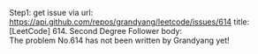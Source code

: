 Step1: get issue via url: https://api.github.com/repos/grandyang/leetcode/issues/614 
 title:[LeetCode] 614. Second Degree Follower 
 body:  
 The problem No.614 has not been written by Grandyang yet!